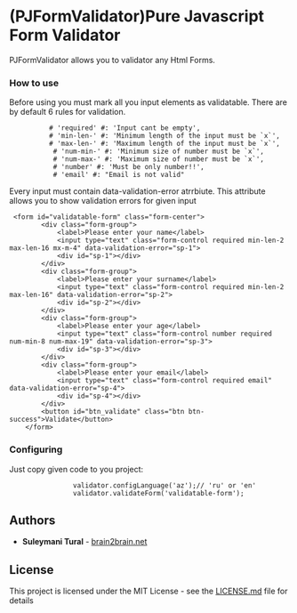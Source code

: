 # (PJFormValidator)Pure Javascript Form Validator

PJFormValidator allows you to validator any Html Forms.

### How to use

Before using you must mark all you input elements as validatable. There are by default 6 rules for validation.
```
          # 'required' #: 'Input cant be empty',
          # 'min-len-' #: 'Minimum length of the input must be `x`',
          # 'max-len-' #: 'Maximum length of the input must be `x`',
           # 'num-min-' #: 'Minimum size of number must be `x`',
           # 'num-max-' #: 'Maximum size of number must be `x`',
           # 'number' #: 'Must be only number!!',
           # 'email' #: "Email is not valid"
```
  Every input must contain data-validation-error atrrbiute. This attribute allows you to show validation errors for given input

```
 <form id="validatable-form" class="form-center">
        <div class="form-group">
            <label>Please enter your name</label>
            <input type="text" class="form-control required min-len-2 max-len-16 mx-m-4" data-validation-error="sp-1">
            <div id="sp-1"></div>
        </div>
        <div class="form-group">
            <label>Please enter your surname</label>
            <input type="text" class="form-control required min-len-2 max-len-16" data-validation-error="sp-2">
            <div id="sp-2"></div>
        </div>
        <div class="form-group">
            <label>Please enter your age</label>
            <input type="text" class="form-control number required num-min-8 num-max-19" data-validation-error="sp-3">
            <div id="sp-3"></div>
        </div>
        <div class="form-group">
            <label>Please enter your email</label>
            <input type="text" class="form-control required email" data-validation-error="sp-4">
            <div id="sp-4"></div>
        </div>
        <button id="btn_validate" class="btn btn-success">Validate</button>
    </form>
```

### Configuring

Just copy given code to you project:
```
                validator.configLanguage('az');// 'ru' or 'en'
                validator.validateForm('validatable-form');
```

## Authors

* **Suleymani Tural**  - [brain2brain.net](https://brain2brain.net/az/Home/Authors)

## License

This project is licensed under the MIT License - see the [LICENSE.md](LICENSE.md) file for details


